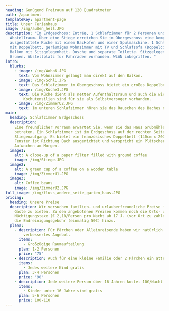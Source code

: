 ```yaml
---
heading: Genügend Freiraum auf 120 Quadratmeter
path: /apartment
templateKey: apartment-page
title: Unser Ferienhaus
image: /img/außen_hell.JPG
description: "Im Erdgeschoss: Entrée, 1 Schlafzimmer für 2 Personen und
  Abstellraum. Über eine Stiege erreichen Sie im Obergeschoss eine komplett
  ausgestattete Küche mit einem Backofen und einer Spülmaschine. 1 Schlafzimmer
  mit Doppelbett, geräumiges Wohnzimmer mit TV und Schlafsofa (Doppelcouch),
  Balkon mit Sitzgelegenheit. Dusche und separate Toilette. Sitzgelegenheit im
  Grünen. Abstellplatz für Fahrräder vorhanden. WLAN inbegriffen. "
intro:
  blurbs:
    - image: /img/Wohn6.JPG
      text: Vom Wohnzimmer gelangt man direkt auf den Balkon.
    - image: /img/Schl1.JPG
      text: Das Schlafzimmer im Obergeschoss bietet ein großes Doppelbett.
    - image: /img/Küche3.JPG
      text: Die Küche dient als netter Aufenthaltsraum und auch die wichtigsten
        Kochutensilien sind für sie als Selbstversoger vorhanden.
    - image: /img/ZimmerU2.JPG
      text: Im unteren Schlafzimmer hören sie das Rauschen des Baches noch lauter.
main:
  heading: Schlafzimmer Erdgeschoss
  description:
    Eine freundlicher Vorraum erwartet Sie, wenn sie das Haus Grubmühle
    betreten. Ein Schlafzimmer ist im Erdgeschoss auf der rechten Seite bei dem
    Stiegenaufgang. Es bietet ein französisches Doppelbett (140cm x 200cm). Das
    Fenster ist Richtung Bach ausgerichtet und verspricht ein Plätschern zum
    Aufwachen am Morgen.
  image1:
    alt: A close-up of a paper filter filled with ground coffee
    image: /img/Stiege.JPG
  image2:
    alt: A green cup of a coffee on a wooden table
    image: /img/ZimmerU1.JPG
  image3:
    alt: Coffee beans
    image: /img/ZimmerU2.JPG
full_image: /img/fluss_andere_seite_garten_haus.JPG
pricing:
  heading: Unsere Preise
  description: Wir versuchen familien- und urlauberfreundliche Preise für unsere
    Gäste zu bieten. Zu den angebotenen Preisen kommen noch die Orts- und
    Nächtigungstaxe (€ 2,10/Person pro Nacht ab 17 J. (vor Ort zu zahlen) und
    die Endreinigungsgebühr (einmalig 50€) hinzu.
  plans:
    - description: Für Pärchen oder Alleinreisende haben wir natürlich ein
        verbessertes Angebot.
      items:
        - Großzügige Raumaufteilung
      plan: 1-2 Personen
      price: "75"
    - description: Auch für eine kleine Familie oder 2 Pärchen ein attraktiven Preis.
      items:
        - Jedes weitere Kind gratis
      plan: 3-4 Personen
      price: "90"
    - description: Jede weitere Person über 16 Jahren kostet 10€/Nacht mehr
      items:
        - Kinder unter 16 Jahre sind gratis
      plan: 5-6 Personen
      price: 100-110
---
```

